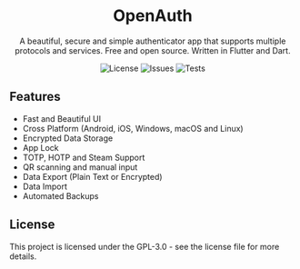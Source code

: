 <h1 align="center">OpenAuth</h1>
<div align="center">A beautiful, secure and simple authenticator app that supports multiple protocols and services. Free and open source. Written in Flutter and Dart.</div>

<p>
<div align="center">

![License](https://img.shields.io/github/license/icabetong/openauth)
![Issues](https://img.shields.io/github/issues/icabetong/openauth)
![Tests](https://github.com/icabetong/openauth/actions/workflows/tests.yml/badge.svg)

</div>
</p>

## Features
* Fast and Beautiful UI
* Cross Platform (Android, iOS, Windows, macOS and Linux)
* Encrypted Data Storage
* App Lock
* TOTP, HOTP and Steam Support
* QR scanning and manual input
* Data Export (Plain Text or Encrypted)
* Data Import
* Automated Backups

## License
This project is licensed under the GPL-3.0 - see the license file for more details.